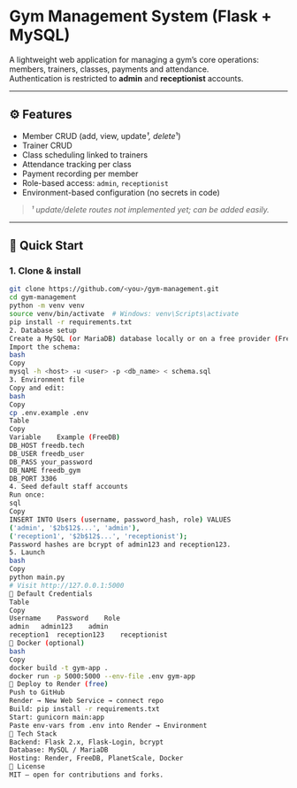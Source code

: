 # Gym Management System (Flask + MySQL)

A lightweight web application for managing a gym’s core operations: members, trainers, classes, payments and attendance.  
Authentication is restricted to **admin** and **receptionist** accounts.

---

## ⚙️ Features
- Member CRUD (add, view, update*¹, delete*¹)  
- Trainer CRUD  
- Class scheduling linked to trainers  
- Attendance tracking per class  
- Payment recording per member  
- Role-based access: `admin`, `receptionist`  
- Environment-based configuration (no secrets in code)

> *¹ update/delete routes not implemented yet; can be added easily.*

---

## 🚀 Quick Start

### 1. Clone & install
```bash
git clone https://github.com/<you>/gym-management.git
cd gym-management
python -m venv venv
source venv/bin/activate  # Windows: venv\Scripts\activate
pip install -r requirements.txt
2. Database setup
Create a MySQL (or MariaDB) database locally or on a free provider (FreeDB, PlanetScale, etc.).
Import the schema:
bash
Copy
mysql -h <host> -u <user> -p <db_name> < schema.sql
3. Environment file
Copy and edit:
bash
Copy
cp .env.example .env
Table
Copy
Variable	Example (FreeDB)
DB_HOST	freedb.tech
DB_USER	freedb_user
DB_PASS	your_password
DB_NAME	freedb_gym
DB_PORT	3306
4. Seed default staff accounts
Run once:
sql
Copy
INSERT INTO Users (username, password_hash, role) VALUES
('admin', '$2b$12$...', 'admin'),
('reception1', '$2b$12$...', 'receptionist');
Password hashes are bcrypt of admin123 and reception123.
5. Launch
bash
Copy
python main.py
# Visit http://127.0.0.1:5000
🔐 Default Credentials
Table
Copy
Username	Password	Role
admin	admin123	admin
reception1	reception123	receptionist
🐳 Docker (optional)
bash
Copy
docker build -t gym-app .
docker run -p 5000:5000 --env-file .env gym-app
🚀 Deploy to Render (free)
Push to GitHub
Render → New Web Service → connect repo
Build: pip install -r requirements.txt
Start: gunicorn main:app
Paste env-vars from .env into Render → Environment
📁 Tech Stack
Backend: Flask 2.x, Flask-Login, bcrypt
Database: MySQL / MariaDB
Hosting: Render, FreeDB, PlanetScale, Docker
📄 License
MIT – open for contributions and forks.
